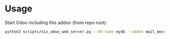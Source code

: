 # Usage

Start Odoo including this addon (from repo root):

```bash
python3 scripts/nix_odoo_web_server.py --db-name mydb --addon mail_message_destiny_link_template
```
